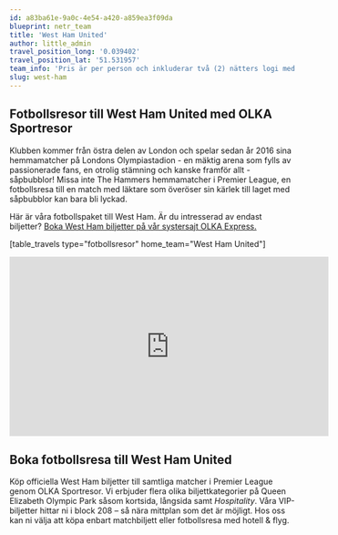 ```yaml
---
id: a83ba61e-9a0c-4e54-a420-a859ea3f09da
blueprint: netr_team
title: 'West Ham United'
author: little_admin
travel_position_long: '0.039402'
travel_position_lat: '51.531957'
team_info: 'Pris är per person och inkluderar två (2) nätters logi med del i dubbelrum på 3*** hotell i London, frukost på hotellet samt matchbiljett på arenans kortsida. OBS! Priset som också inkluderar flyg är ett frånpris.'
slug: west-ham
---
```

<h2>Fotbollsresor till West Ham United med OLKA Sportresor</h2>
<p>Klubben kommer från östra delen av London och spelar sedan år 2016 sina hemmamatcher på Londons Olympiastadion - en mäktig arena som fylls av passionerade fans, en otrolig stämning och kanske framför allt - såpbubblor! Missa inte The Hammers hemmamatcher i Premier League, en fotbollsresa till en match med läktare som överöser sin kärlek till laget med såpbubblor kan bara bli lyckad.</p>
<p>Här är våra fotbollspaket till West Ham. Är du intresserad av endast biljetter? <a href="https://www.olkaexpress.se/fotbollsbiljetter/premier-league-england/london/west-ham-united">Boka West Ham biljetter på vår systersajt OLKA Express.</a></p>
<p>[table_travels type="fotbollsresor" home_team="West Ham United"]</p>
<p><iframe width="560" height="315" src="https://www.youtube.com/embed/Kn7NGJezKSQ" frameborder="0" allow="accelerometer; autoplay; clipboard-write; encrypted-media; gyroscope; picture-in-picture" allowfullscreen></iframe></p>
<h2>Boka fotbollsresa till West Ham United</h2>
<p>Köp officiella West Ham biljetter till samtliga matcher i Premier League genom OLKA Sportresor. Vi erbjuder flera olika biljettkategorier på Queen Elizabeth Olympic Park såsom kortsida, långsida samt <em>Hospitality</em>. Våra VIP-biljetter hittar ni i block 208 – så nära mittplan som det är möjligt. Hos oss kan ni välja att köpa enbart matchbiljett eller fotbollsresa med hotell &amp; flyg.</p>
